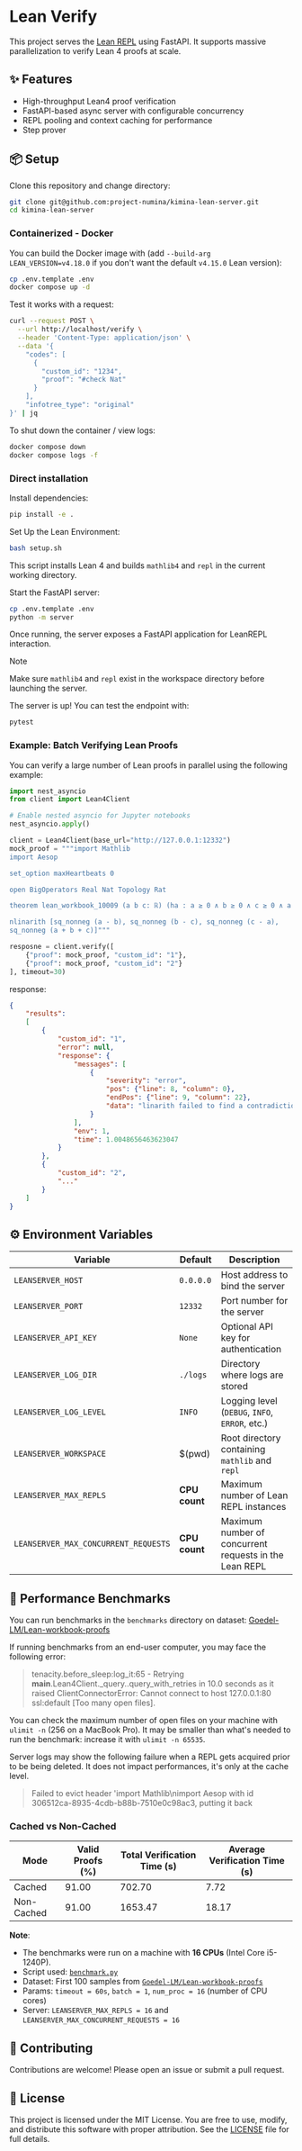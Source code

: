 # Lean Verify

This project serves the [Lean REPL](https://github.com/leanprover-community/repl) using FastAPI.
It supports massive parallelization to verify Lean 4 proofs at scale.

## ✨ Features

- High-throughput Lean4 proof verification
- FastAPI-based async server with configurable concurrency
- REPL pooling and context caching for performance
- Step prover

## 📦 Setup

Clone this repository and change directory:

```sh
git clone git@github.com:project-numina/kimina-lean-server.git
cd kimina-lean-server
```

### Containerized - Docker

You can build the Docker image with (add `--build-arg LEAN_VERSION=v4.18.0` if you don't want the default `v4.15.0` Lean version):

```sh
cp .env.template .env
docker compose up -d
```

Test it works with a request:

```sh
curl --request POST \
  --url http://localhost/verify \
  --header 'Content-Type: application/json' \
  --data '{
    "codes": [
	  {
		"custom_id": "1234",
		"proof": "#check Nat"
	  }
    ],
    "infotree_type": "original"
}' | jq
```

To shut down the container / view logs:

```sh
docker compose down
docker compose logs -f
```

### Direct installation

Install dependencies:

```sh
pip install -e .
```

Set Up the Lean Environment:

```sh
bash setup.sh
```

This script installs Lean 4 and builds `mathlib4` and `repl` in the current working directory.

Start the FastAPI server:

```sh
cp .env.template .env
python -m server
```

Once running, the server exposes a FastAPI application for LeanREPL interaction.

> [!NOTE]
> Make sure `mathlib4` and `repl` exist in the workspace directory before launching the server.

The server is up! You can test the endpoint with:

```sh
pytest
```

### Example: Batch Verifying Lean Proofs

You can verify a large number of Lean proofs in parallel using the following example:

```python
import nest_asyncio
from client import Lean4Client

# Enable nested asyncio for Jupyter notebooks
nest_asyncio.apply()

client = Lean4Client(base_url="http://127.0.0.1:12332")
mock_proof = """import Mathlib
import Aesop

set_option maxHeartbeats 0

open BigOperators Real Nat Topology Rat

theorem lean_workbook_10009 (a b c: ℝ) (ha : a ≥ 0 ∧ b ≥ 0 ∧ c ≥ 0 ∧ a + b + c = 1): a^3 + b^3 + c^3 + (15 * a * b * c)/4 ≥ 1/4 := by

nlinarith [sq_nonneg (a - b), sq_nonneg (b - c), sq_nonneg (c - a),
sq_nonneg (a + b + c)]"""

resposne = client.verify([
    {"proof": mock_proof, "custom_id": "1"},
    {"proof": mock_proof, "custom_id": "2"}
], timeout=30)

```

response:

```json
{
    "results":
    [
        {
            "custom_id": "1",
            "error": null,
            "response": {
                "messages": [
                    {
                        "severity": "error",
                        "pos": {"line": 8, "column": 0},
                        "endPos": {"line": 9, "column": 22},
                        "data": "linarith failed to find a contradiction\ncase a\na b c : ℝ\nha : a ≥ 0 ∧ b ≥ 0 ∧ c ≥ 0 ∧ a + b + c = 1\na✝ : 1 / 4 > a ^ 3 + b ^ 3 + c ^ 3 + 15 * a * b * c / 4\n⊢ False\nfailed"
                    }
                ],
                "env": 1,
                "time": 1.0048656463623047
            }
        },
        {
            "custom_id": "2",
            "..."
        }
    ]
}
```

## ⚙️ Environment Variables

| Variable                             | Default       | Description                                            |
| ------------------------------------ | ------------- | ------------------------------------------------------ |
| `LEANSERVER_HOST`                    | `0.0.0.0`     | Host address to bind the server                        |
| `LEANSERVER_PORT`                    | `12332`       | Port number for the server                             |
| `LEANSERVER_API_KEY`                 | `None`        | Optional API key for authentication                    |
| `LEANSERVER_LOG_DIR`                 | `./logs`      | Directory where logs are stored                        |
| `LEANSERVER_LOG_LEVEL`               | `INFO`        | Logging level (`DEBUG`, `INFO`, `ERROR`, etc.)         |
| `LEANSERVER_WORKSPACE`               | $(pwd)        | Root directory containing `mathlib` and `repl`         |
| `LEANSERVER_MAX_REPLS`               | **CPU count** | Maximum number of Lean REPL instances                  |
| `LEANSERVER_MAX_CONCURRENT_REQUESTS` | **CPU count** | Maximum number of concurrent requests in the Lean REPL |

## 🚀 Performance Benchmarks

You can run benchmarks in the `benchmarks` directory on dataset: [Goedel-LM/Lean-workbook-proofs](https://huggingface.co/datasets/Goedel-LM/Lean-workbook-proofs)

If running benchmarks from an end-user computer, you may face the following error:

> tenacity.before_sleep:log_it:65 - Retrying **main**.Lean4Client.\_query.<locals>.query_with_retries in 10.0 seconds as it raised ClientConnectorError: Cannot connect to host 127.0.0.1:80 ssl:default [Too many open files].

You can check the maximum number of open files on your machine with `ulimit -n` (256 on a MacBook Pro). It may be smaller than what's needed to run the benchmark: increase it with `ulimit -n 65535`.

Server logs may show the following failure when a REPL gets acquired prior to be being deleted. It does not impact performances, it's only at the cache level.

> Failed to evict header 'import Mathlib\nimport Aesop with id 306512ca-8935-4cdb-b88b-7510e0c98ac3, putting it back

### Cached vs Non-Cached

| Mode       | Valid Proofs (%) | Total Verification Time (s) | Average Verification Time (s) |
| ---------- | ---------------- | --------------------------- | ----------------------------- |
| Cached     | 91.00            | 702.70                      | 7.72                          |
| Non-Cached | 91.00            | 1653.47                     | 18.17                         |

**Note**:

- The benchmarks were run on a machine with **16 CPUs** (Intel Core i5-1240P).
- Script used: [`benchmark.py`](./benchmark.py)
- Dataset: First 100 samples from [`Goedel-LM/Lean-workbook-proofs`](https://huggingface.co/datasets/Goedel-LM/Lean-workbook-proofs)
- Params: `timeout = 60s`, `batch = 1`, `num_proc = 16` (number of CPU cores)
- Server: `LEANSERVER_MAX_REPLS = 16` and `LEANSERVER_MAX_CONCURRENT_REQUESTS = 16`

## 🙌 Contributing

Contributions are welcome! Please open an issue or submit a pull request.

## 📝 License

This project is licensed under the MIT License.
You are free to use, modify, and distribute this software with proper attribution. See the [LICENSE](./LICENSE) file for full details.
